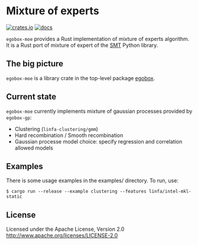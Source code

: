 # Mixture of experts

[![crates.io](https://img.shields.io/crates/v/egobox-moe)](https://crates.io/crates/egobox-moe)
[![docs](https://docs.rs/egobox-moe/badge.svg)](https://docs.rs/egobox-moe)

`egobox-moe` provides a Rust implementation of mixture of experts algorithm.
It is a Rust port of mixture of expert of the [SMT](https://smt.readthedocs.io) Python library.

## The big picture

`egobox-moe` is a library crate in the top-level package [egobox](https://github.com/relf/egobox).

## Current state

`egobox-moe` currently implements mixture of gaussian processes provided by `egobox-gp`:

* Clustering (`linfa-clustering/gmm`)
* Hard recombination / Smooth recombination
* Gaussian processe model choice: specify regression and correlation allowed models 

## Examples

There is some usage examples in the examples/ directory. To run, use:

```
$ cargo run --release --example clustering --features linfa/intel-mkl-static
```

## License

Licensed under the Apache License, Version 2.0 http://www.apache.org/licenses/LICENSE-2.0

